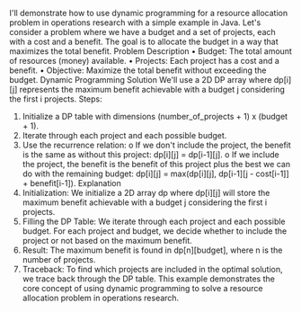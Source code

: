 I'll demonstrate how to use dynamic programming for a resource allocation problem in operations research with a simple example in Java. Let's consider a problem where we have a budget and a set of projects, each with a cost and a benefit. The goal is to allocate the budget in a way that maximizes the total benefit.
Problem Description
•	Budget: The total amount of resources (money) available.
•	Projects: Each project has a cost and a benefit.
•	Objective: Maximize the total benefit without exceeding the budget.
Dynamic Programming Solution
We'll use a 2D DP array where dp[i][j] represents the maximum benefit achievable with a budget j considering the first i projects.
Steps:
1.	Initialize a DP table with dimensions (number_of_projects + 1) x (budget + 1).
2.	Iterate through each project and each possible budget.
3.	Use the recurrence relation:
      o	If we don't include the project, the benefit is the same as without this project: dp[i][j] = dp[i-1][j].
      o	If we include the project, the benefit is the benefit of this project plus the best we can do with the remaining budget: dp[i][j] = max(dp[i][j], dp[i-1][j - cost[i-1]] + benefit[i-1]).
      Explanation
1.	Initialization: We initialize a 2D array dp where dp[i][j] will store the maximum benefit achievable with a budget j considering the first i projects.
2.	Filling the DP Table: We iterate through each project and each possible budget. For each project and budget, we decide whether to include the project or not based on the maximum benefit.
3.	Result: The maximum benefit is found in dp[n][budget], where n is the number of projects.
4.	Traceback: To find which projects are included in the optimal solution, we trace back through the DP table.
      This example demonstrates the core concept of using dynamic programming to solve a resource allocation problem in operations research.
